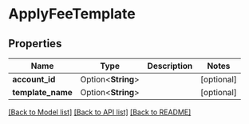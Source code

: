 # ApplyFeeTemplate

## Properties

Name | Type | Description | Notes
------------ | ------------- | ------------- | -------------
**account_id** | Option<**String**> |  | [optional]
**template_name** | Option<**String**> |  | [optional]

[[Back to Model list]](../README.md#documentation-for-models) [[Back to API list]](../README.md#documentation-for-api-endpoints) [[Back to README]](../README.md)
